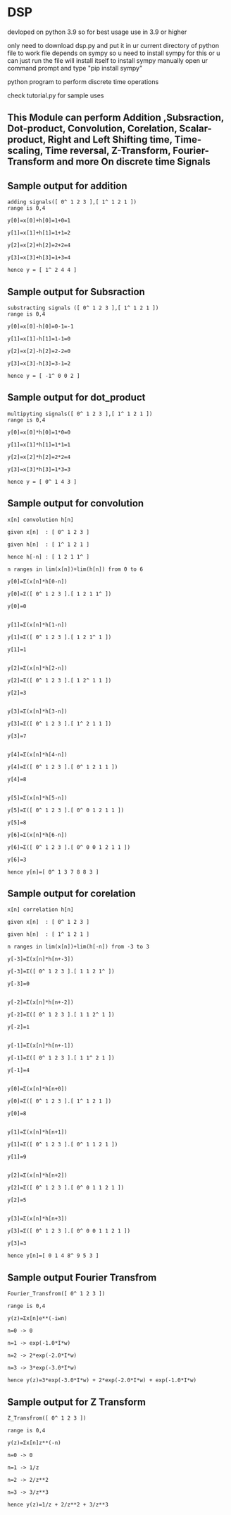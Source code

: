 # DSP

devloped on python 3.9 so for best usage use in 3.9 or higher

only need to download dsp.py and put it in ur current directory of python file to work
file depends on sympy so u need to install sympy for this or u can just run the file will install itself
to install sympy manually open ur command prompt and type "pip install sympy" 

python program to perform discrete time operations

check tutorial.py for sample uses

## This Module can perform Addition ,Subsraction, Dot-product, Convolution, Corelation, Scalar-product, Right and Left Shifting time, Time-scaling, Time reversal, Z-Transform, Fourier-Transform and more On discrete time Signals

## Sample output for addition
```
adding signals([ 0^ 1 2 3 ],[ 1^ 1 2 1 ])
range is 0,4

y[0]=x[0]+h[0]=1+0=1

y[1]=x[1]+h[1]=1+1=2

y[2]=x[2]+h[2]=2+2=4

y[3]=x[3]+h[3]=1+3=4

hence y = [ 1^ 2 4 4 ]
```
## Sample output for Subsraction
```  
substracting signals ([ 0^ 1 2 3 ],[ 1^ 1 2 1 ])
range is 0,4

y[0]=x[0]-h[0]=0-1=-1

y[1]=x[1]-h[1]=1-1=0

y[2]=x[2]-h[2]=2-2=0

y[3]=x[3]-h[3]=3-1=2

hence y = [ -1^ 0 0 2 ]
```
## Sample output for dot_product
```
multipyting signals([ 0^ 1 2 3 ],[ 1^ 1 2 1 ])
range is 0,4

y[0]=x[0]*h[0]=1*0=0

y[1]=x[1]*h[1]=1*1=1

y[2]=x[2]*h[2]=2*2=4

y[3]=x[3]*h[3]=1*3=3

hence y = [ 0^ 1 4 3 ]
```

## Sample output for convolution
```
x[n] convolution h[n]
  
given x[n]  : [ 0^ 1 2 3 ]
  
given h[n]  : [ 1^ 1 2 1 ]
  
hence h[-n] : [ 1 2 1 1^ ]

n ranges in lim(x[n])+lim(h[n]) from 0 to 6

y[0]=Σ(x[n]*h[0-n])
  
y[0]=Σ([ 0^ 1 2 3 ].[ 1 2 1 1^ ])
  
y[0]=0

  
y[1]=Σ(x[n]*h[1-n])
  
y[1]=Σ([ 0^ 1 2 3 ].[ 1 2 1^ 1 ])
  
y[1]=1
  

y[2]=Σ(x[n]*h[2-n])
  
y[2]=Σ([ 0^ 1 2 3 ].[ 1 2^ 1 1 ])
  
y[2]=3
  

y[3]=Σ(x[n]*h[3-n])
  
y[3]=Σ([ 0^ 1 2 3 ].[ 1^ 2 1 1 ])
  
y[3]=7
  

y[4]=Σ(x[n]*h[4-n])
  
y[4]=Σ([ 0^ 1 2 3 ].[ 0^ 1 2 1 1 ])
  
y[4]=8
  

y[5]=Σ(x[n]*h[5-n])
  
y[5]=Σ([ 0^ 1 2 3 ].[ 0^ 0 1 2 1 1 ])
  
y[5]=8

y[6]=Σ(x[n]*h[6-n])
  
y[6]=Σ([ 0^ 1 2 3 ].[ 0^ 0 0 1 2 1 1 ])
  
y[6]=3
  
hence y[n]=[ 0^ 1 3 7 8 8 3 ]
  ```

## Sample output for corelation
```
x[n] correlation h[n]
  
given x[n]  : [ 0^ 1 2 3 ]
  
given h[n]  : [ 1^ 1 2 1 ]

n ranges in lim(x[n])+lim(h[-n]) from -3 to 3

y[-3]=Σ(x[n]*h[n+-3])
  
y[-3]=Σ([ 0^ 1 2 3 ].[ 1 1 2 1^ ])
  
y[-3]=0

  
y[-2]=Σ(x[n]*h[n+-2])
  
y[-2]=Σ([ 0^ 1 2 3 ].[ 1 1 2^ 1 ])
  
y[-2]=1
  

y[-1]=Σ(x[n]*h[n+-1])
  
y[-1]=Σ([ 0^ 1 2 3 ].[ 1 1^ 2 1 ])
  
y[-1]=4
  

y[0]=Σ(x[n]*h[n+0])
  
y[0]=Σ([ 0^ 1 2 3 ].[ 1^ 1 2 1 ])
  
y[0]=8
  

y[1]=Σ(x[n]*h[n+1])
  
y[1]=Σ([ 0^ 1 2 3 ].[ 0^ 1 1 2 1 ])
  
y[1]=9
  

y[2]=Σ(x[n]*h[n+2])
  
y[2]=Σ([ 0^ 1 2 3 ].[ 0^ 0 1 1 2 1 ])
  
y[2]=5
  

y[3]=Σ(x[n]*h[n+3])
  
y[3]=Σ([ 0^ 1 2 3 ].[ 0^ 0 0 1 1 2 1 ])
  
y[3]=3
  
hence y[n]=[ 0 1 4 8^ 9 5 3 ]
```

## Sample output Fourier Transfrom 
```
Fourier_Transfrom([ 0^ 1 2 3 ])

range is 0,4

y(z)=Σx[n]e**(-iwn)

n=0 -> 0

n=1 -> exp(-1.0*I*w)

n=2 -> 2*exp(-2.0*I*w)

n=3 -> 3*exp(-3.0*I*w)

hence y(z)=3*exp(-3.0*I*w) + 2*exp(-2.0*I*w) + exp(-1.0*I*w)
```

## Sample output for Z Transform
```
Z_Transfrom([ 0^ 1 2 3 ])

range is 0,4

y(z)=Σx[n]z**(-n)        

n=0 -> 0

n=1 -> 1/z

n=2 -> 2/z**2

n=3 -> 3/z**3

hence y(z)=1/z + 2/z**2 + 3/z**3
```
